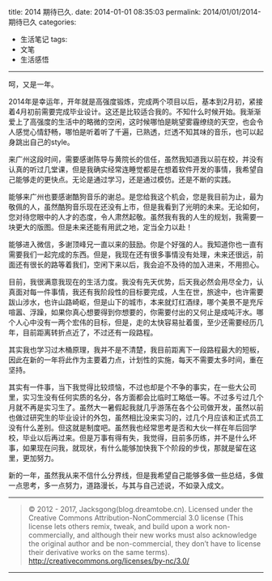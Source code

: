 title: 2014 期待已久.
date: 2014-01-01 08:35:03
permalink: 2014/01/01/2014-期待已久
categories:
- 生活笔记
tags:
- 文笔
- 生活感悟

---

呵，又是一年。

<!--more-->

2014年是幸运年，开年就是高强度锻炼，完成两个项目以后，基本到2月初，紧接着4月初前需要完成毕业设计。这还是比较适合我的。不知什么时候开始。我渐渐爱上了高强度的生活中的略微的空闲，这时候哪怕是眺望雾霾缭绕的天空，也会令人感觉心情舒畅，哪怕是听着听了千遍，已熟透，烂透不知其味的音乐，也可以起身跳出自己的style。

来广州这段时间，需要感谢陈导与黄院长的信任，虽然我知道我以前在校，并没有认真的听过几堂课，但是我确实经常连睡觉都是在想着软件开发的事情，我希望自己能够走的更快点。无论是通过学习，还是通过模仿。还是不断的实践。

能够来广州也要感谢酷狗音乐的谢总。是您给我这个机会，您是我目前为止，最为敬佩的人，虽然酷狗音乐现在还没有上市，但是我看到了光明的未来。无论如何，您对待您眼中的人才的态度，令人肃然起敬。虽然我有我的人生的规划，我需要一块更大的版图。但是未来还能有用武之地，定当全力以赴！

能够进入微信，多谢顶峰兄一直以来的鼓励。你是个好强的人。我知道你也一直有需要我们一起完成的东西。但是，我现在还有很多事情没有处理，未来还很远，前面还有很长的路等着我们，空闲下来以后，我会迫不及待的加入进来，不用担心。

目前，我很满意我现在的生活力度。我没有先天优势，后天我必然会用尽全力，认真面对每一件事情，我还有我阶段性的目标要完成，人生在世，旅途中，也许需要跋山涉水，也许山路崎岖，但是山下的城市，本来就灯红酒绿，哪个美景不是充斥喧嚣、浮躁，如果你真心想要得到你想要的，你需要付出的又何止是成吨汗水。哪个人心中没有一两个宏伟的目标，但是，走的太快容易扯着蛋，至少还需要经历几年，目前距离转折点近了，不过还有一段路程。

其实我也学习过木桶原理，我并不是不清楚，我目前距离下一段路程最大的短板，因此在新的一年将此作为主要着力点，计划性的实施，每天不需要太多时间，重在坚持。

其实有一件事，当下我觉得比较烦恼，不过也却是个不争的事实，在一些大公司里，实习生没有任何实质的名分，各方面都会比临时工略低一等。不过多亏过几个月就不再是实习生了。虽然大一暑假起我就几乎游荡在各个公司做开发，虽然以前也做过研究生的毕业设计的外包，虽然相比没来实习的，过几个月应该和正式员工没有什么差别。但这就是制度吧。虽然我也经常思考是否和大伙一样在年后回学校，毕业以后再过来。但是万事有得有失，我觉得，目前多历练，并不是什么坏事，如果现在问我，就现状，有什么能够加快我下个阶段的步伐，那就是留在这里，更加努力。

新的一年，虽然我从来不信什么分界线，但是我希望自己能够多做一些总结，多做一点思考，多一点努力，道路漫长，与其与自己述说，不如录入成文。

---

> © 2012 - 2017, Jacksgong(blog.dreamtobe.cn). Licensed under the Creative Commons Attribution-NonCommercial 3.0 license (This license lets others remix, tweak, and build upon a work non-commercially, and although their new works must also acknowledge the original author and be non-commercial, they don’t have to license their derivative works on the same terms). http://creativecommons.org/licenses/by-nc/3.0/

---
